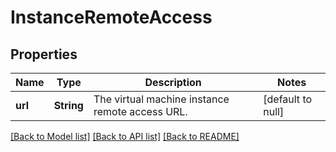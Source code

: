 # InstanceRemoteAccess
## Properties

| Name | Type | Description | Notes |
|------------ | ------------- | ------------- | -------------|
| **url** | **String** | The virtual machine instance remote access URL. | [default to null] |

[[Back to Model list]](../README.md#documentation-for-models) [[Back to API list]](../README.md#documentation-for-api-endpoints) [[Back to README]](../README.md)

